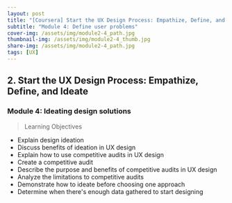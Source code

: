 ```yaml
---
layout: post
title: "[Coursera] Start the UX Design Process: Empathize, Define, and Ideate 2-4"
subtitle: "Module 4: Define user problems"
cover-img: /assets/img/module2-4_path.jpg
thumbnail-img: /assets/img/module2-4_thumb.jpg
share-img: /assets/img/module2-4_path.jpg
tags: [UX]
--- 
```


## 2. Start the UX Design Process: Empathize, Define, and Ideate
### Module 4: Ideating design solutions

> Learning Objectives
- Explain design ideation
- Discuss benefits of ideation in UX design
- Explain how to use competitive audits in UX design
- Create a competitive audit
- Describe the purpose and benefits of competitive audits in UX design
- Analyze the limitations to competitive audits
- Demonstrate how to ideate before choosing one approach
- Determine when there's enough data gathered to start designing